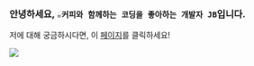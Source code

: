 ### 안녕하세요, `☕️커피와 함께하는 코딩을 좋아하는 개발자 JB`입니다.

저에 대해 궁금하시다면, 이 [페이지](https://distinct-bulb-c95.notion.site/Developer-JB-768117abd53749a49bb5c38e71d99af1)를 클릭하세요!

<img src="https://github-readme-streak-stats.herokuapp.com/?user=devleejb"/>